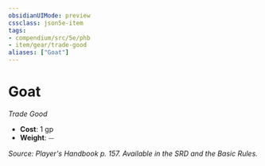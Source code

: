 ```yaml
---
obsidianUIMode: preview
cssclass: json5e-item
tags:
- compendium/src/5e/phb
- item/gear/trade-good
aliases: ["Goat"]
---
```

# Goat
*Trade Good*  

- **Cost**: 1 gp
- **Weight**: ⏤

*Source: Player's Handbook p. 157. Available in the SRD and the Basic Rules.*